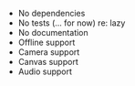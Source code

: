 - No dependencies
- No tests (... for now) re: lazy
- No documentation
- Offline support
- Camera support
- Canvas support
- Audio support

